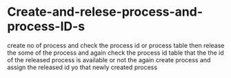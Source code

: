 # Create-and-relese-process-and-process-ID-s
create no of process and check the process id or process table then release the some of the process and again check the process id table that the the id of the released process is available or not the again create process and assign the released id yo that newly created process   
